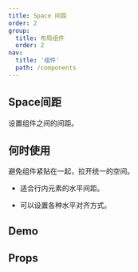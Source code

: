 ```yaml
---
title: Space 间距
order: 2
group:
  title: 布局组件
  order: 2
nav:
  title: '组件'
  path: /components
---
```


## Space间距

设置组件之间的间距。

## 何时使用

避免组件紧贴在一起，拉开统一的空间。

- 适合行内元素的水平间距。

- 可以设置各种水平对齐方式。
## Demo

<code src="../../demo/Space/index.jsx"></code>

## Props

<API hideTitle src="./index.tsx"></API>

